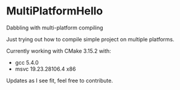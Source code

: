 # MultiPlatformHello
Dabbling with multi-platform compiling


Just trying out how to compile simple project on multiple platforms.


Currently working with CMake 3.15.2 with:
- gcc 5.4.0
- msvc 19.23.28106.4 x86


Updates as I see fit, feel free to contribute.





